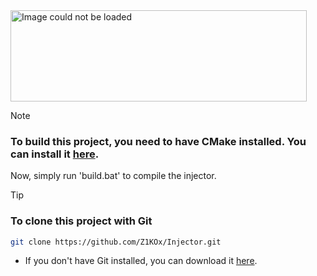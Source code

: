 <img src="https://cdn.discordapp.com/attachments/847075046329679903/1244424817801957437/brave-HSoN9lpqE5-unscreen.gif?ex=6655106c&is=6653beec&hm=2725acc87afdb37c3fc710c00e97da9a9205b08d67a2801fd8c465e8efb76156" alt="Image could not be loaded" width="474" height="146">

> [!NOTE]
> ### To build this project, you need to have CMake installed. You can install it [here](https://cmake.org/download/).
>   
> Now, simply run 'build.bat' to compile the injector.

> [!TIP]
> ### To clone this project with Git
> ```bash
> git clone https://github.com/Z1KOx/Injector.git
> ```
> - If you don't have Git installed, you can download it [here](https://git-scm.com/downloads).
